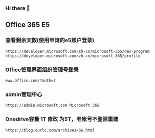### Hi there 👋

## Office 365 E5

### 查看剩余天数(使用申请的e5账户登录)
```
https://developer.microsoft.com/zh-cn/microsoft-365/dev-program
https://developer.microsoft.com/zh-cn/microsoft-365/profile
```
### Office管理界面组织管理号登录
```
www.office.com/?auth=2
```
### admin管理中心
```
https://admin.microsoft.com Microsoft 365
```
### Onedrive容量 1T 修改 为5T，老帐号不删除重建
```
https://blog.curlc.com/archives/66.html
```

